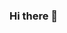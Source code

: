 ### Hi there 👋

<!--
**Atik1000/Atik1000** is a ✨ _special_ ✨ repository because its `README.md` (this file) appears on your GitHub profile.

Here are some ideas to get you started:

- 🔭 I’m currently working on React and Django
- 🌱 I’m currently learning Django
- 🤔 I’m looking for help with ...Django
- 💬 Ask me about #python #javascript #React jS #Redux js #Next js #Django #Mysql
- 📫 How to reach me: Javascript #python #Linux
- 😄 Pronouns: ...Kazi Atik Foysal
- ⚡ Fun fact: ...Can read book 
-->
